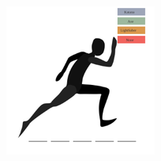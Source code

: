 <div align="center">
	<br>
	<br>
	<br>
	<br>
	<img src="https://github.com/11ume/11ume/raw/master/animation.svg?sanitize=true" width="300" height="300">
	<br>
	<br>
	<br>
	<br>
</div>